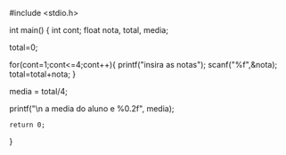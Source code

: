 #include <stdio.h>


int main()
{
int cont;
float nota, total, media;

total=0;

for(cont=1;cont<=4;cont++){
    printf("insira as notas");
    scanf("%f",&nota);
    total=total+nota;
}



media = total/4;



printf("\n a media do aluno e %0.2f", media);

    return 0;
}
